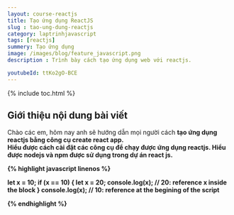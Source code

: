```yaml
---
layout: course-reactjs
title: Tạo ứng dụng ReactJS 
slug : tao-ung-dung-reactjs
category: laptrinhjavascript
tags: [reactjs]
summery: Tạo ứng dụng
image: /images/blog/feature_javascript.png
description : Trình bày cách tạo ứng dụng web với reactjs.

youtubeId: ttKo2gO-BCE
---
```


{% include toc.html %}

## **Giới thiệu nội dung bài viết**

Chào các em, hôm nay anh sẽ hướng dẫn mọi người cách <b> tạo ứng dụng reactjs <b> bằng công cụ create react app.  
Hiểu được cách cài đặt các công cụ để chạy được ứng dụng reactjs. Hiểu được nodejs và npm được sử dụng trong dự án react js.


{% highlight javascript  linenos %}

let x = 10;
if (x == 10) {
    let x = 20;
    console.log(x); // 20:  reference x inside the block
}
console.log(x); // 10: reference at the begining of the script

{% endhighlight %}





